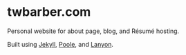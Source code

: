 # twbarber.com

Personal website for about page, blog, and Résumé hosting. 

Built using [Jekyll](http://jekyllrb.com), [Poole](http://getpoole.com), and [Lanyon](http://lanyon.getpoole.com/).
